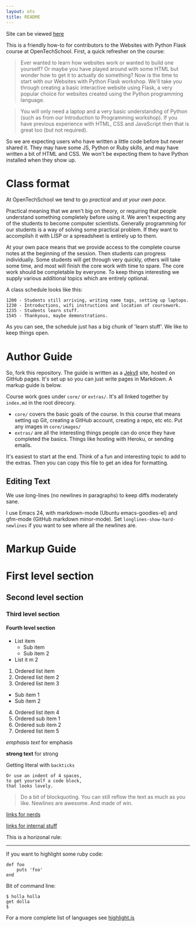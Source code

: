 ```yaml
---
layout: ots
title: README 
---
```


Site can be viewed [here](http://opentechschool.github.com/python-flask)

This is a friendly how-to for contributors to the Websites with Python Flask course at OpenTechSchool. First, a quick refresher on the course:

> Ever wanted to learn how websites work or wanted to build one yourself? Or maybe you have played around with some HTML but wonder how to get it to actually do something? Now is the time to start with our Websites with Python Flask workshop. We'll take you through creating a basic interactive website using Flask, a very popular choice for websites created using the Python programming language.

> You will only need a laptop and a very basic understanding of Python (such as from our Introduction to Programming workshop). If you have previous experience with HTML, CSS and JavaScript then that is great too (but not required).

So we are expecting users who have written a little code before but never shared it. They may have some JS, Python or Ruby skills, and may have written a bit of HTML and CSS. We won't be expecting them to have Python installed when they show up.

# Class format

At OpenTechSchool we tend to go *practical* and *at your own pace*.

Practical meaning that we aren't big on theory, or requiring that people understand something completely before using it. We aren't expecting any of the students to become computer scientists. Generally programming for our students is a way of solving some practical problem. If they want to accomplish it with LISP or a spreadsheet is entirely up to them.

At your own pace means that we provide access to the complete course notes at the beginning of the session. Then students can progress individually. Some students will get through very quickly, others will take some time, and most will finish the core work with time to spare. The core work should be completable by everyone. To keep things interesting we supply various additional topics which are entirely optional.

A class schedule looks like this:

    1200 - Students still arriving, writing name tags, setting up laptops.
    1230 - Introductions, wifi instructions and location of coursework.
    1235 - Students learn stuff.
    1545 - Thankyous, maybe demonstrations.

As you can see, the schedule just has a big chunk of 'learn stuff'. We like to keep things open.

# Author Guide

So, fork this repository. The guide is written as a [Jekyll](http://jekyllrb.com/) site, hosted on GitHub pages. It's set up so you can just write pages in Markdown.  A markup guide is below.

Course work goes under `core/` or `extras/`. It's all linked together by `index.md` in the root direcory.

* `core/` covers the basic goals of the course. In this course that means setting up Git, creating a GitHub account, creating a repo, etc etc. Put any images in `core/images/`
* `extras/` are all the interesting things people can do once they have completed the basics. Things like hosting with Heroku, or sending emails.

It's easiest to start at the end. Think of a fun and interesting topic to add to the extras. Then you can copy this file to get an idea for formatting.

## Editing Text

We use long-lines (no newlines in paragraphs) to keep diffs moderately sane.

I use Emacs 24, with markdown-mode (Ubuntu emacs-goodies-el) and gfm-mode (GitHub markdown minor-mode). Set `longlines-show-hard-newlines` if you want to see where all the newlines are.

# Markup Guide

# First level section
## Second level section
### Third level section
#### Fourth level section

* List item
  * Sub item
  * Sub item 2
* List it m 2

1. Ordered list item
2. Ordered list item 2
3. Ordered list item 3
  * Sub item 1
  * Sub item 2
4. Ordered list item 4
  1. Ordered sub item 1
  2. Ordered sub item 2
5. Ordered list item 5


*emphasis text* for emphasis

**strong text** for strong

Getting literal with `backticks`

    Or use an indent of 4 spaces, 
	to get yourself a code block, 
	that looks lovely.

> Do a bit of blockquoting. You can still reflow the text as much as you like.  Newlines are awesome.  And made of win.

[links for nerds](http://slashdot.org)

[links for internal stuff](section8.html)

This is a horizonal rule:

******

If you want to highlight some ruby code:

    def foo
        puts 'foo'
    end

Bit of command line:

    $ holla holla
    get dolla
    $ 

For a more complete list of languages see [highlight.js](http://softwaremaniacs.org/media/soft/highlight/test.html)
